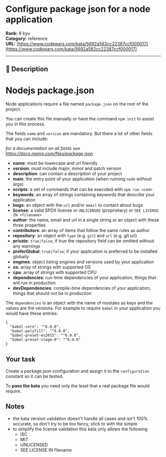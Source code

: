 # Configure package json for a node application

**Rank:** 8 kyu  
**Category:** reference  
**URL:** [https://www.codewars.com/kata/5692a582cc22387ccf000017](https://www.codewars.com/kata/5692a582cc22387ccf000017)

---

## 📝 Description

# Nodejs package.json

Node applications require a file named `package.json` on the root of the project.

You can create this file manually or have the command `npm init` to assist you in this process.

The fields `name` and `version` are mandatory. But there a lot of other fields that you can include:

*for a documentation on all fields see https://docs.npmjs.com/files/package.json*

  - **name**: must be lowercase and url friendly
  - **version**: must include major, minor and patch version
  - **description**: can contain a description of your project
  - **main**: the entry point of your application (when running `node` without args)
  - **scripts**: a set of commands that can be executed with `npm run <cmd>`
  - **keywords**: an array of strings containing keywords that describe your application
  - **bugs**: an object with the `url` and/or `email` to contact about bugs
  - **license**: a valid SPDX license or `UNLICENSED` (proprietary) or `SEE LICENSE IN <filename>`
  - **author**: the name, email and url in a single string or an object with these three properties
  - **contributors**: an array of items that follow the same rules as author
  - **repository**: an object with `type` (e.g. `git`) and `url` (e.g. git url)
  - **private**: `true|false`; if true the repository field can be omitted without any warnings
  - **preferGlobal**: `true|false`; if your application is preferred to be installed globally
  - **engines**: object listing engines and versions used by your application
  - **os**: array of strings with supported OS
  - **cpu**: array of strings with supported CPU
  - **dependencies**: run-time dependencies of your application, things that will run in production
  - **devDependencies**: compile-time dependencies of your application, things that should not be in production

The `dependencies` is an object with the name of modules as keys and the values are the versions. For example to require `babel` in your application you would have these entries:

```
{
  "babel-core": "^6.0.0",
  "babel-polyfill": "^6.0.0",
  "babel-preset-es2015": "^6.0.0",
  "babel-preset-stage-0": "^6.0.0"
}
```

## Your task

Create a package.json configuration and assign it to the `configuration` constant so it can be tested.

To **pass the kata** you need only the least that a real package file would require.

## Notes

  - the kata version validation doesn't handle all cases and isn't 100% accurate, so don't try to be too fancy, stick to with the simple
  - to simplify the license validation this kata only allows the following
    - ISC
    - MIT
    - UNLICENSED
    - SEE LICENSE IN filename
